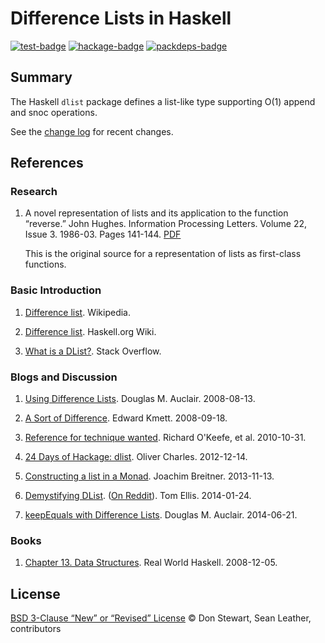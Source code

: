 # Difference Lists in Haskell

[![test-badge][]][test]
[![hackage-badge][]][hackage-dlist]
[![packdeps-badge][]][packdeps]

## Summary

The Haskell `dlist` package defines a list-like type supporting O(1) append and snoc operations.

See the [change log](./changelog.md) for recent changes.

## References

### Research

1. A novel representation of lists and its application to the function
   “reverse.” John Hughes. Information Processing Letters. Volume 22, Issue 3.
   1986-03. Pages 141-144.
   [PDF][hughes-pdf]

   This is the original source for a representation of lists as first-class functions.

### Basic Introduction

1. [Difference list][wikipedia]. Wikipedia.

2. [Difference list][wiki-haskell]. Haskell.org Wiki.

3. [What is a DList?][stack-overflow].
   Stack Overflow.

### Blogs and Discussion

1. [Using Difference Lists][blog-auclair-1].
   Douglas M. Auclair. 2008-08-13.

2. [A Sort of Difference][blog-kmett].
   Edward Kmett. 2008-09-18.

3. [Reference for technique wanted][mail-okeefe].
   Richard O'Keefe, et al. 2010-10-31.

4. [24 Days of Hackage: dlist][blog-charles].
   Oliver Charles. 2012-12-14.

5. [Constructing a list in a Monad][blog-breitner].
   Joachim Breitner. 2013-11-13.

6. [Demystifying DList][blog-ellis].
   ([On Reddit][blog-ellis-reddit]).
   Tom Ellis. 2014-01-24.

7. [keepEquals with Difference Lists][blog-auclair-2]. Douglas M. Auclair.
   2014-06-21.

### Books

1. [Chapter 13. Data Structures][book-real-world-haskell].
   Real World Haskell. 2008-12-05.

## License

[BSD 3-Clause “New” or “Revised” License][license] © Don Stewart, Sean Leather,
contributors

<!-- Keep these sorted. -->

[blog-auclair-1]: https://logicaltypes.blogspot.com/2008/08/using-difference-lists.html
[blog-auclair-2]: https://logicaltypes.blogspot.com/2014/06/keepequals-with-difference-lists.html
[blog-breitner]: https://www.joachim-breitner.de/blog/620-Constructing_a_list_in_a_Monad
[blog-charles]: https://ocharles.org.uk/blog/posts/2012-12-14-24-days-of-hackage-dlist.html
[blog-ellis-reddit]: https://www.reddit.com/r/haskell/comments/1w5duf/demystifying_dlist/
[blog-ellis]: http://h2.jaguarpaw.co.uk/posts/demystifying-dlist/
[blog-kmett]: https://web.archive.org/web/20080918101635/comonad.com/reader/2008/a-sort-of-difference/
[book-real-world-haskell]: http://book.realworldhaskell.org/read/data-structures.html
[hackage-badge]: https://img.shields.io/hackage/v/dlist.svg?maxAge=3600
[hackage-dlist]: https://hackage.haskell.org/package/dlist
[hughes-pdf]: https://www.cs.tufts.edu/~nr/cs257/archive/john-hughes/lists.pdf
[license]: ./license.md
[mail-okeefe]: https://www.mail-archive.com/haskell-cafe@haskell.org/msg83699.html
[packdeps-badge]: https://img.shields.io/hackage-deps/v/dlist.svg?maxAge=3600
[packdeps]: http://packdeps.haskellers.com/feed?needle=dlist
[stack-overflow]: https://stackoverflow.com/questions/3352418/what-is-a-dlist
[test-badge]: https://github.com/spl/dlist/workflows/test/badge.svg
[test]: https://github.com/spl/dlist/actions?query=workflow%3Atest
[wiki-haskell]: https://wiki.haskell.org/Difference_list
[wikipedia]: https://en.wikipedia.org/wiki/Difference_list
